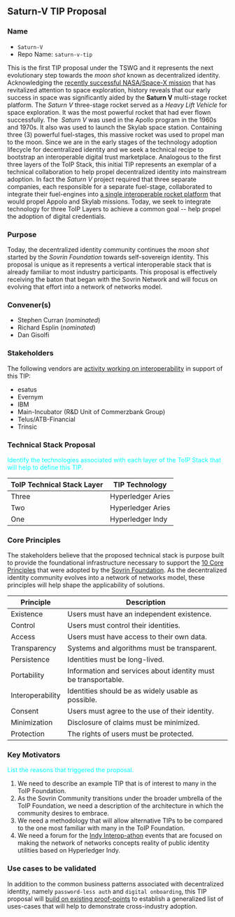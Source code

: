 
## Saturn-V TIP Proposal

### Name
* `Saturn-V`
* Repo Name: `saturn-v-tip`

This is the first TIP proposal under the TSWG and it represents the next evolutionary step towards the *moon shot* known as decentralized identity. Acknowledging the [recently successful NASA/Space-X mission](https://www.cnet.com/news/spacex-splashdown-replay-see-nasa-astronauts-safely-return-to-earth-from-iss/) that has revitalized attention to space exploration, history reveals that our early success in space was significantly aided by the **Saturn V** multi-stage rocket platform. The *Saturn V* three-stage rocket served as a *Heavy Lift Vehicle* for space exploration. It was the most powerful rocket that had ever flown successfully. The  *Saturn V* was used in the Apollo program in the 1960s and 1970s. It also was used to launch the Skylab space station.  Containing three (3) powerful fuel-stages, this massive rocket was used to propel man to the moon. Since we are in the early stages of the technology adoption lifecycle for decentralized identity and we seek a technical recipe to bootstrap an interoperable digital trust marketplace. Analogous to the first three layers of the ToIP Stack, this initial TIP represents an exemplar of a technical collaboration to help propel decentralized identity into mainstream adoption. In fact the *Saturn V* project required that three separate companies, each responsible for a separate fuel-stage, collaborated to integrate their fuel-engines into [a single interoperable rocket platform](https://www.space.com/18422-apollo-saturn-v-moon-rocket-nasa-infographic.html) that would propel Appolo and Skylab missions. Today, we seek to integrate technology for three ToIP Layers to achieve a common goal -- help propel the adoption of digital credentials.

### Purpose
Today, the decentralized identity community continues the *moon shot* started by the *Sovrin Foundation* towards self-sovereign identity. This proposal is unique as it represents a vertical interoperable stack that is already familiar to most industry participants. This proposal is effectively receiving the baton that began with the Sovrin Network and will focus on evolving that effort into a network of networks model.  

### Convener(s)

* Stephen Curran (*nominated*)
* Richard Esplin (*nominated*)
* Dan Gisolfi

### Stakeholders
The following vendors are [activity working on interoperability](https://docs.google.com/presentation/d/1WkqSpFERc8now-f-Pz7PsRg9NMywSiZb92rTqJx5y00/edit#slide=id.g8d58b271ca_2_17) in support of this TIP:

* esatus
* Evernym
* IBM
* Main-Incubator (R&D Unit of Commerzbank Group)
* Telus/ATB-Financial
* Trinsic

### Technical Stack Proposal
<font color='cyan'>Identify the technologies associated with each layer of the ToIP Stack that will help to define this TIP.</font>

| ToIP Technical Stack Layer | TIP Technology |
| --- | --- |
| Three | Hyperledger Aries |
| Two | Hyperledger Aries |
| One | Hyperledger Indy |

### Core Principles
The stakeholders believe that the proposed technical stack is purpose built to provide the foundational infrastructure necessary to support the [10 Core Principles](https://docs.google.com/document/d/1WqUOqdTBc3JACIlRviJoWJRcJHTNTNzk9_As9v-jwrY/edit#heading=h.ws45zwyr4hfb) that were adopted by the [Sovrin Foundation](http://sovrin.org). As the decentralized identity community evolves into a network of networks model, these principles will help shape the applicability of solutions.

| Principle | Description |
| --- | --- |
| Existence | Users must have an independent existence. |
| Control | Users must control their identities. |
| Access | Users must have access to their own data. |
| Transparency | Systems and algorithms must be transparent. |
| Persistence | Identities must be long-lived. |
| Portability | Information and services about identity must be transportable. |
| Interoperability | Identities should be as widely usable as possible. |
| Consent | Users must agree to the use of their identity. |
| Minimization | Disclosure of claims must be minimized. |
| Protection | The rights of users must be protected. |

### Key Motivators
<font color='cyan'>List the reasons that triggered the proposal.</font>

1. We need to describe an example TIP that is of interest to many in the ToIP Foundation.
2. As the Sovrin Community transitions under the broader umbrella of the ToIP Foundation, we need a description of the architecture in which the community desires to embrace.   
3. We need a methodology that will allow alternative TIPs to be compared to the one most familiar with many in the ToIP Foundation.
4. We need a forum for the
[Indy Interop-athon](https://wiki.hyperledger.org/pages/viewpage.action?pageId=36734079) events that are focused on making the network of networks concepts reality of public identity utilities based on Hyperledger Indy.

### Use cases to be validated
In addition to the common business patterns associated with decentralized identity, namely `password-less auth` and `digital onboarding`, this TIP proposal will [build on existing proof-points](https://sovrin.org/category/use-cases/) to establish a generalized list of uses-cases that will help to demonstrate cross-industry adoption.

